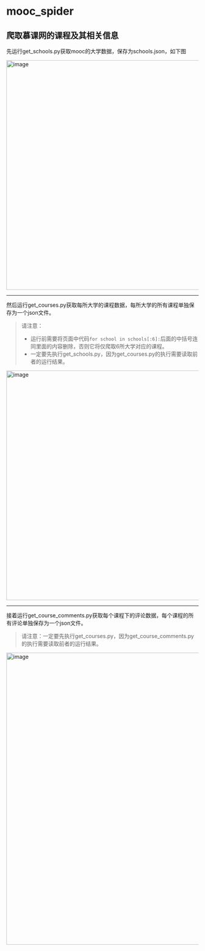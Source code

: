 # mooc_spider
## 爬取慕课网的课程及其相关信息  

先运行get_schools.py获取mooc的大学数据，保存为schools.json，如下图  

<img width="600" alt="image" src="https://user-images.githubusercontent.com/77054680/232327122-f37651e8-bfbd-45d3-b62e-32bce09d8d29.png">

***

然后运行get_courses.py获取每所大学的课程数据，每所大学的所有课程单独保存为一个json文件。  
>请注意：  
>+ 运行前需要将页面中代码`for school in schools[:6]:`后面的中括号连同里面的内容删除，否则它将仅爬取6所大学对应的课程。  
>+ 一定要先执行get_schools.py，因为get_courses.py的执行需要读取前者的运行结果。

<img width="600" alt="image" src="https://user-images.githubusercontent.com/77054680/232327174-79561eaf-b7fc-44f6-b4d0-d9202fbfc37d.png">

***

接着运行get_course_comments.py获取每个课程下的评论数据，每个课程的所有评论单独保存为一个json文件。
>请注意：一定要先执行get_courses.py，因为get_course_comments.py的执行需要读取前者的运行结果。  

<img width="763" alt="image" src="https://user-images.githubusercontent.com/77054680/232327229-d3993635-e9a0-4462-8e9e-10b94a4c6cb9.png">
